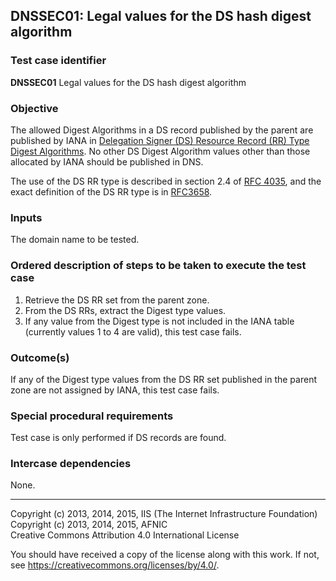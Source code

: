 ## DNSSEC01: Legal values for the DS hash digest algorithm

### Test case identifier
**DNSSEC01** Legal values for the DS hash digest algorithm

### Objective

The allowed Digest Algorithms in a DS record published by the parent are
published by IANA in [Delegation Signer (DS) Resource Record (RR) Type
Digest Algorithms](https://www.iana.org/assignments/ds-rr-types/ds-rr-types.xml).
No other DS Digest Algorithm values other than those allocated by IANA
should be published in DNS.

The use of the DS RR type is described in section 2.4 of
[RFC 4035](https://tools.ietf.org/html/rfc4035#section-2.4), and the exact
definition of the DS RR type is in
[RFC3658](https://tools.ietf.org/html/rfc3658).

### Inputs

The domain name to be tested.

### Ordered description of steps to be taken to execute the test case

1. Retrieve the DS RR set from the parent zone.
2. From the DS RRs, extract the Digest type values.
3. If any value from the Digest type is not included in the IANA table
   (currently values 1 to 4 are valid), this test case fails.

### Outcome(s)

If any of the Digest type values from the DS RR set published in the parent
zone are not assigned by IANA, this test case fails.

### Special procedural requirements

Test case is only performed if DS records are found.

### Intercase dependencies

None.

-------

Copyright (c) 2013, 2014, 2015, IIS (The Internet Infrastructure Foundation)  
Copyright (c) 2013, 2014, 2015, AFNIC  
Creative Commons Attribution 4.0 International License

You should have received a copy of the license along with this
work.  If not, see <https://creativecommons.org/licenses/by/4.0/>.
